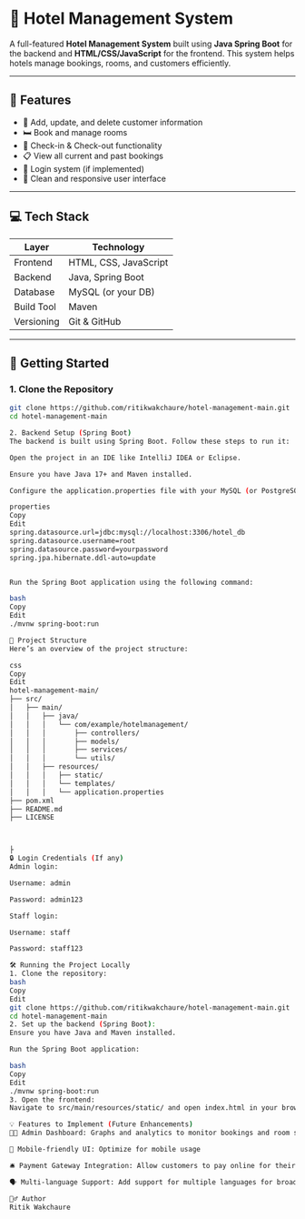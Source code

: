# 🏨 Hotel Management System

A full-featured **Hotel Management System** built using **Java Spring Boot** for the backend and **HTML/CSS/JavaScript** for the frontend. This system helps hotels manage bookings, rooms, and customers efficiently.

---

## 📌 Features

- 🧾 Add, update, and delete customer information
- 🛏 Book and manage rooms
- 🔄 Check-in & Check-out functionality
- 📋 View all current and past bookings
- 🔐 Login system (if implemented)
- 🧼 Clean and responsive user interface

---

## 💻 Tech Stack

| Layer      | Technology        |
|------------|-------------------|
| Frontend   | HTML, CSS, JavaScript |
| Backend    | Java, Spring Boot |
| Database   | MySQL (or your DB) |
| Build Tool | Maven             |
| Versioning | Git & GitHub      |

---

## 🚀 Getting Started

### 1. Clone the Repository

```bash
git clone https://github.com/ritikwakchaure/hotel-management-main.git
cd hotel-management-main

2. Backend Setup (Spring Boot)
The backend is built using Spring Boot. Follow these steps to run it:

Open the project in an IDE like IntelliJ IDEA or Eclipse.

Ensure you have Java 17+ and Maven installed.

Configure the application.properties file with your MySQL (or PostgreSQL) credentials:

properties
Copy
Edit
spring.datasource.url=jdbc:mysql://localhost:3306/hotel_db
spring.datasource.username=root
spring.datasource.password=yourpassword
spring.jpa.hibernate.ddl-auto=update


Run the Spring Boot application using the following command:

bash
Copy
Edit
./mvnw spring-boot:run

📂 Project Structure
Here’s an overview of the project structure:

css
Copy
Edit
hotel-management-main/
├── src/
│   ├── main/
│   │   ├── java/
│   │   │   └── com/example/hotelmanagement/
│   │   │       ├── controllers/
│   │   │       ├── models/
│   │   │       ├── services/
│   │   │       └── utils/
│   │   ├── resources/
│   │   │   ├── static/
│   │   │   └── templates/
│   │   │   └── application.properties
├── pom.xml
├── README.md
├── LICENSE



├
🔒 Login Credentials (If any)
Admin login:

Username: admin

Password: admin123

Staff login:

Username: staff

Password: staff123

🛠 Running the Project Locally
1. Clone the repository:
bash
Copy
Edit
git clone https://github.com/ritikwakchaure/hotel-management-main.git
cd hotel-management-main
2. Set up the backend (Spring Boot):
Ensure you have Java and Maven installed.

Run the Spring Boot application:

bash
Copy
Edit
./mvnw spring-boot:run
3. Open the frontend:
Navigate to src/main/resources/static/ and open index.html in your browser.

💡 Features to Implement (Future Enhancements)
🧑‍💻 Admin Dashboard: Graphs and analytics to monitor bookings and room status

📱 Mobile-friendly UI: Optimize for mobile usage

🛎 Payment Gateway Integration: Allow customers to pay online for their bookings

🗣 Multi-language Support: Add support for multiple languages for broader use

🙋‍♂️ Author
Ritik Wakchaure


